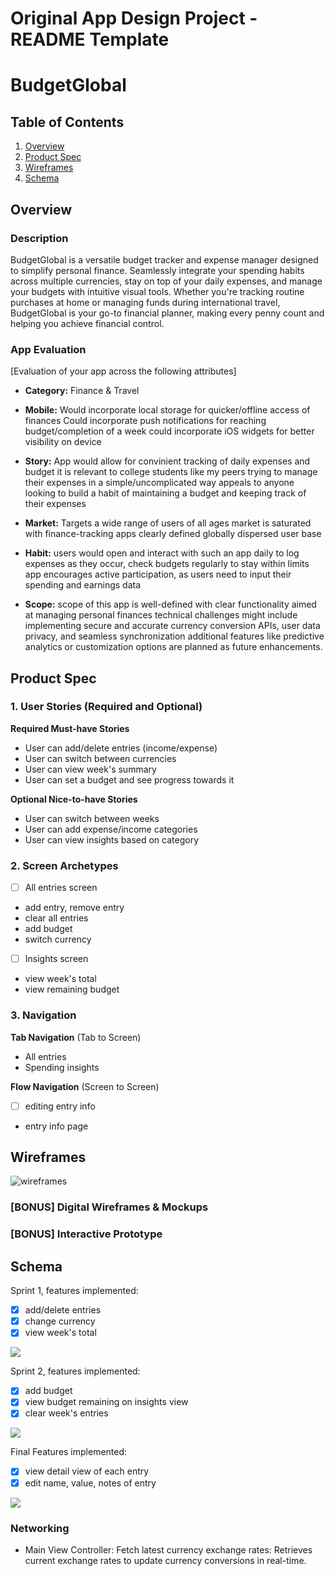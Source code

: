 Original App Design Project - README Template
===

# BudgetGlobal

## Table of Contents

1. [Overview](#Overview)
2. [Product Spec](#Product-Spec)
3. [Wireframes](#Wireframes)
4. [Schema](#Schema)

## Overview

### Description

BudgetGlobal is a versatile budget tracker and expense manager designed to simplify personal finance. Seamlessly integrate your spending habits across multiple currencies, stay on top of your daily expenses, and manage your budgets with intuitive visual tools. Whether you're tracking routine purchases at home or managing funds during international travel, BudgetGlobal is your go-to financial planner, making every penny count and helping you achieve financial control.

### App Evaluation

[Evaluation of your app across the following attributes]
- **Category:**
Finance & Travel
  
- **Mobile:**
Would incorporate local storage for quicker/offline access of finances
Could incorporate push notifications for reaching budget/completion of a week
could incorporate iOS widgets for better visibility on device

- **Story:**
App would allow for convinient tracking of daily expenses and budget
it is relevant to college students like my peers trying to manage their expenses in a simple/uncomplicated way
appeals to anyone looking to build a habit of maintaining a budget and keeping track of their expenses

- **Market:**
Targets a wide range of users of all ages
market is saturated with finance-tracking apps
clearly defined globally dispersed user base

- **Habit:**
users would open and interact with such an app daily to log expenses as they occur, check budgets regularly to stay within limits
app encourages active participation, as users need to input their spending and earnings data

- **Scope:**
scope of this app is well-defined with clear functionality aimed at managing personal finances
technical challenges might include implementing secure and accurate currency conversion APIs, user data privacy, and seamless synchronization
additional features like predictive analytics or customization options are planned as future enhancements.



## Product Spec

### 1. User Stories (Required and Optional)

**Required Must-have Stories**

* User can add/delete entries (income/expense)
* User can switch between currencies
* User can view week's summary
* User can set a budget and see progress towards it

**Optional Nice-to-have Stories**

* User can switch between weeks
* User can add expense/income categories
* User can view insights based on category

### 2. Screen Archetypes

- [ ] All entries screen
* add entry, remove entry
* clear all entries
* add budget
* switch currency

- [ ] Insights screen
* view week's total 
* view remaining budget

### 3. Navigation

**Tab Navigation** (Tab to Screen)

* All entries
* Spending insights


**Flow Navigation** (Screen to Screen)

- [ ] editing entry info
* entry info page


## Wireframes

![wireframes](https://github.com/mihika0916/finalproject/assets/101855274/aefbf508-dd55-4064-b9ce-2f670d3d59d8)


### [BONUS] Digital Wireframes & Mockups

### [BONUS] Interactive Prototype

## Schema 

Sprint 1, features implemented:
* [x] add/delete entries
* [x] change currency
* [x] view week's total      
<div>
    <a href="https://www.loom.com/share/ca9aac20f2ed41da9ca33ca50bca1148">
      <img style="max-width:300px;" src="https://cdn.loom.com/sessions/thumbnails/ca9aac20f2ed41da9ca33ca50bca1148-with-play.gif">
    </a>
  </div>

Sprint 2, features implemented:
* [x] add budget
* [x] view budget remaining on insights view
* [x] clear week's entries     
<div>
    <a href="https://www.loom.com/share/d99787f74b754bb2bb0a20a6a2d6a432">
      <img style="max-width:300px;" src="https://cdn.loom.com/sessions/thumbnails/d99787f74b754bb2bb0a20a6a2d6a432-with-play.gif">
    </a>
  </div>


Final Features implemented:
* [x] view detail view of each entry
* [x] edit name, value, notes of entry
<div>
    <a href="https://www.loom.com/share/1379b062297043bc920d5d6737a2ffde">
      <img style="max-width:300px;" src="https://cdn.loom.com/sessions/thumbnails/1379b062297043bc920d5d6737a2ffde-with-play.gif">
    </a>
  </div>


  


### Networking

- Main View Controller: Fetch latest currency exchange rates: Retrieves current exchange rates to update currency conversions in real-time.

